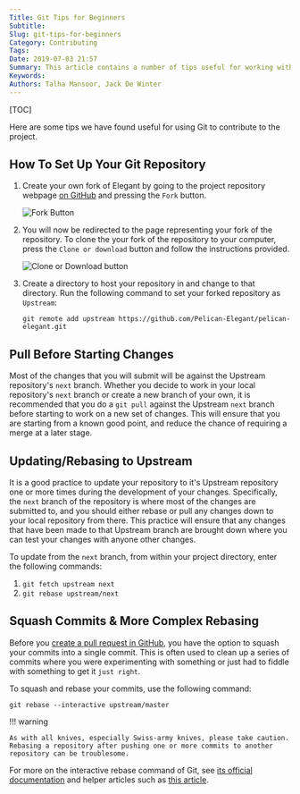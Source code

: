 ```yaml
---
Title: Git Tips for Beginners
Subtitle:
Slug: git-tips-for-beginners
Category: Contributing
Tags:
Date: 2019-07-03 21:57
Summary: This article contains a number of tips useful for working with Elegant and Git.
Keywords:
Authors: Talha Mansoor, Jack De Winter
---
```


[TOC]

Here are some tips we have found useful for using Git to contribute to the project.

## How To Set Up Your Git Repository

1. Create your own fork of Elegant by going to the project repository webpage [on GitHub](https://github.com/Pelican-Elegant/elegant) and pressing the `Fork` button.

   ![Fork Button]({static}/images/github-fork-button.png)

2. You will now be redirected to the page representing your fork of the repository. To clone the your fork of the repository to your computer, press the `Clone or download` button and follow the instructions provided.

   ![Clone or Download button]({static}/images/github-clone-button.png)

3. Create a directory to host your repository in and change to that directory. Run the following command to set your forked repository as `Upstream`:

   ```text
   git remote add upstream https://github.com/Pelican-Elegant/pelican-elegant.git
   ```

## Pull Before Starting Changes

Most of the changes that you will submit will be against the Upstream repository's `next`
branch. Whether you decide to work in your local repository's `next` branch or create a new
branch of your own, it is recommended that you do a `git pull` against the Upstream `next`
branch before starting to work on a new set of changes. This will ensure that you are starting
from a known good point, and reduce the chance of requiring a merge at a later stage.

## Updating/Rebasing to Upstream

It is a good practice to update your repository to it's Upstream repository one or more times
during the development of your changes. Specifically, the `next` branch of the repository
is where most of the changes are submitted to, and you should either rebase or pull any
changes down to your local repository from there. This practice will ensure that any changes
that have been made to that Upstream branch are brought down where you can test your changes
with anyone other changes.

To update from the `next` branch, from within your project directory, enter the following
commands:

1. `git fetch upstream next`
2. `git rebase upstream/next`

## Squash Commits & More Complex Rebasing

Before you [create a pull request in GitHub](https://github.com/Pelican-Elegant/elegant/pulls),
you have the option to squash your commits into a single commit. This is often used to clean
up a series of commits where you were experimenting with something or just had to fiddle with
something to get it `just right`.

To squash and rebase your commits, use the following command:

```text
git rebase --interactive upstream/master
```

!!! warning

    As with all knives, especially Swiss-army knives, please take caution.  Rebasing a repository after pushing one or more commits to another repository can be troublesome.

For more on the interactive rebase command of Git, see [its official documentation](https://git-scm.com/docs/user-manual#interactive-rebase) and helper articles such as
[this article](https://makandracards.com/makandra/527-squash-several-git-commits-into-a-single-commit).
